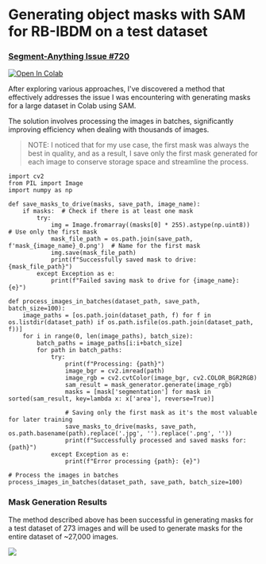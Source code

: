 # Generating object masks with SAM for RB-IBDM on a test dataset
### [Segment-Anything Issue #720](https://github.com/facebookresearch/segment-anything/issues/720)

<a target="_blank" href="https://colab.research.google.com/github/martintmv-git/RB-IBDM/blob/main/Experiments/Generating%20Masks%20with%20SAM/Success%20with%20test%20dataset/sam_test_dataset_generate_masks.ipynb">
  <img src="https://colab.research.google.com/assets/colab-badge.svg" alt="Open In Colab"/>
</a>

After exploring various approaches, I've discovered a method that effectively addresses the issue I was encountering with generating masks for a large dataset in Colab using SAM.

The solution involves processing the images in batches, significantly improving efficiency when dealing with thousands of images.

> NOTE: I noticed that for my use case, the first mask was always the best in quality, and as a result, I save only the first mask generated for each image to conserve storage space and streamline the process.

```
import cv2
from PIL import Image
import numpy as np

def save_masks_to_drive(masks, save_path, image_name):
    if masks:  # Check if there is at least one mask
        try:
            img = Image.fromarray((masks[0] * 255).astype(np.uint8))  # Use only the first mask
            mask_file_path = os.path.join(save_path, f'mask_{image_name}_0.png')  # Name for the first mask
            img.save(mask_file_path)
            print(f"Successfully saved mask to drive: {mask_file_path}")
        except Exception as e:
            print(f"Failed saving mask to drive for {image_name}: {e}")

def process_images_in_batches(dataset_path, save_path, batch_size=100):
    image_paths = [os.path.join(dataset_path, f) for f in os.listdir(dataset_path) if os.path.isfile(os.path.join(dataset_path, f))]
    for i in range(0, len(image_paths), batch_size):
        batch_paths = image_paths[i:i+batch_size]
        for path in batch_paths:
            try:
                print(f"Processing: {path}")
                image_bgr = cv2.imread(path)
                image_rgb = cv2.cvtColor(image_bgr, cv2.COLOR_BGR2RGB)
                sam_result = mask_generator.generate(image_rgb)
                masks = [mask['segmentation'] for mask in sorted(sam_result, key=lambda x: x['area'], reverse=True)]
                
                # Saving only the first mask as it's the most valuable for later training
                save_masks_to_drive(masks, save_path, os.path.basename(path).replace('.jpg', '').replace('.png', ''))
                print(f"Successfully processed and saved masks for: {path}")
            except Exception as e:
                print(f"Error processing {path}: {e}")

# Process the images in batches
process_images_in_batches(dataset_path, save_path, batch_size=100)
```
### Mask Generation Results

The method described above has been successful in generating masks for a test dataset of 273 images and will be used to generate masks for the entire dataset of ~27,000 images.

<a href="" rel="noopener">
<img src="https://i.imgur.com/9WOXu3W.png alt="mask_result_1">
</a>
